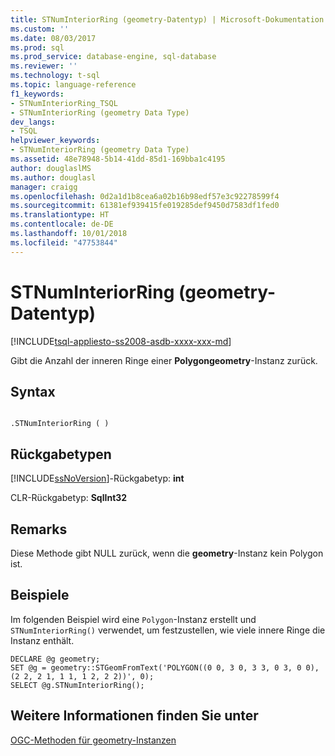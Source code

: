 ```yaml
---
title: STNumInteriorRing (geometry-Datentyp) | Microsoft-Dokumentation
ms.custom: ''
ms.date: 08/03/2017
ms.prod: sql
ms.prod_service: database-engine, sql-database
ms.reviewer: ''
ms.technology: t-sql
ms.topic: language-reference
f1_keywords:
- STNumInteriorRing_TSQL
- STNumInteriorRing (geometry Data Type)
dev_langs:
- TSQL
helpviewer_keywords:
- STNumInteriorRing (geometry Data Type)
ms.assetid: 48e78948-5b14-41dd-85d1-169bba1c4195
author: douglaslMS
ms.author: douglasl
manager: craigg
ms.openlocfilehash: 0d2a1d1b8cea6a02b16b98edf57e3c92278599f4
ms.sourcegitcommit: 61381ef939415fe019285def9450d7583df1fed0
ms.translationtype: HT
ms.contentlocale: de-DE
ms.lasthandoff: 10/01/2018
ms.locfileid: "47753844"
---
```

# <a name="stnuminteriorring-geometry-data-type"></a>STNumInteriorRing (geometry-Datentyp)
[!INCLUDE[tsql-appliesto-ss2008-asdb-xxxx-xxx-md](../../includes/tsql-appliesto-ss2008-asdb-xxxx-xxx-md.md)]

Gibt die Anzahl der inneren Ringe einer **Polygongeometry**-Instanz zurück.
  
## <a name="syntax"></a>Syntax  
  
```  
  
.STNumInteriorRing ( )  
```  
  
## <a name="return-types"></a>Rückgabetypen  
 [!INCLUDE[ssNoVersion](../../includes/ssnoversion-md.md)]-Rückgabetyp: **int**  
  
 CLR-Rückgabetyp: **SqlInt32**  
  
## <a name="remarks"></a>Remarks  
 Diese Methode gibt NULL zurück, wenn die **geometry**-Instanz kein Polygon ist.  
  
## <a name="examples"></a>Beispiele  
 Im folgenden Beispiel wird eine `Polygon`-Instanz erstellt und `STNumInteriorRing()` verwendet, um festzustellen, wie viele innere Ringe die Instanz enthält.  
  
```  
DECLARE @g geometry;  
SET @g = geometry::STGeomFromText('POLYGON((0 0, 3 0, 3 3, 0 3, 0 0),(2 2, 2 1, 1 1, 1 2, 2 2))', 0);  
SELECT @g.STNumInteriorRing();  
```  
  
## <a name="see-also"></a>Weitere Informationen finden Sie unter  
 [OGC-Methoden für geometry-Instanzen](../../t-sql/spatial-geometry/ogc-methods-on-geometry-instances.md)  
  
  

